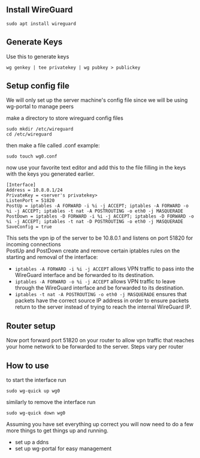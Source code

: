 ## Install WireGuard

```
sudo apt install wireguard
```

## Generate Keys
Use this to generate keys
```
wg genkey | tee privatekey | wg pubkey > publickey
```

## Setup config file
We will only set up the server machine's config file since we will be using wg-portal to manage peers

make a directory to store wireguard config files

```
sudo mkdir /etc/wireguard
cd /etc/wireguard
```

then make a file called <interface name>.conf
example:
```
sudo touch wg0.conf
```

now use your favorite text editor and add this to the file filling in the keys with the keys you generated earlier.

```
[Interface]
Address = 10.8.0.1/24
PrivateKey = <server's privatekey>
ListenPort = 51820
PostUp = iptables -A FORWARD -i %i -j ACCEPT; iptables -A FORWARD -o %i -j ACCEPT; iptables -t nat -A POSTROUTING -o eth0 -j MASQUERADE
PostDown = iptables -D FORWARD -i %i -j ACCEPT; iptables -D FORWARD -o %i -j ACCEPT; iptables -t nat -D POSTROUTING -o eth0 -j MASQUERADE
SaveConfig = true

```

This sets the vpn ip of the server to be 10.8.0.1 and listens on port 51820 for incoming connections  
PostUp and PostDown create and remove certain iptables rules on the starting and removal of the interface: 
- `iptables -A FORWARD -i %i -j ACCEPT` allows VPN traffic to pass into the WireGuard interface and be forwarded to its destination.
- `iptables -A FORWARD -o %i -j ACCEPT` allows VPN traffic to leave through the WireGuard interface and be forwarded to its destination.
- `iptables -t nat -A POSTROUTING -o eth0 -j MASQUERADE` ensures that packets have the correct source IP address in order to ensure packets return to the server instead of trying to reach the internal WireGuard IP.


## Router setup
Now port forward port 51820 on your router to allow vpn traffic that reaches your home network to be forwarded to the server. Steps vary per router


## How to use
to start the interface run
```
sudo wg-quick up wg0
```

similarly to remove the interface run
```
sudo wg-quick down wg0
```

Assuming you have set everything up correct you will now need to do a few more things to get things up and running. 
- set up a ddns
- set up wg-portal for easy management
